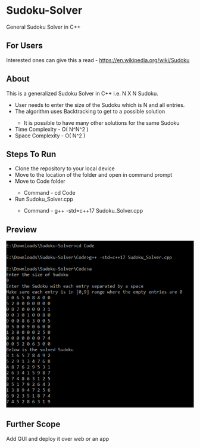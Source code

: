 # Sudoku-Solver
General Sudoku Solver in C++

## For Users
Interested ones can give this a read - https://en.wikipedia.org/wiki/Sudoku

## About
This is a generalized Sudoku Solver in C++ i.e. N X N Sudoku.
<ul>
  <li> User needs to enter the size of the Sudoku which is N and all entries. </li>
<li> The algorithm uses Backtracking to get to a possible solution </li>
  <ul>
    <li> It is possible to have many other solutions for the same Sudoku </li>
  </ul>
<li> Time Complexity - O( N^N^2 ) </li>
<li> Space Complexity - O( N^2 ) </li>
</ul>

## Steps To Run 
<ul>
<li> Clone the repository to your local device </li>
<li> Move to the location of the folder and open in command prompt </li>  
<li> Move to Code folder </li>
<ul>
<li> Command - cd Code </li>
</ul>
</li>
<li> Run Sudoku_Solver.cpp </li>
<ul>
<li> Command - g++ -std=c++17 Sudoku_Solver.cpp </li>
</ul>
</ul>

## Preview

![Sudoku Solver pic](https://github.com/RishabhShukla1511/Sudoku-Solver/blob/main/Image/Sudoku%20Solver%20Pic.PNG)

## Further Scope
Add GUI and deploy it over web or an app
